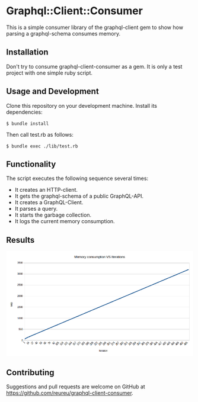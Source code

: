 # Graphql::Client::Consumer
This is a simple consumer library of the graphql-client gem to show how parsing a graphql-schema consumes memory.

## Installation
Don't try to consume graphql-client-consumer as a gem. It is only a test project with one simple ruby script.

## Usage and Development
Clone this repository on your development machine.
Install its dependencies:

    $ bundle install

Then call test.rb as follows:

    $ bundle exec ./lib/test.rb

## Functionality
The script executes the following sequence several times:
* It creates an HTTP-client.
* It gets the graphql-schema of a public GraphQL-API.
* It creates a GraphQL-Client.
* It parses a query.
* It starts the garbage collection.
* It logs the current memory consumption.

## Results
![Testrun for 500 iterations](./test_runs/TestAnilist_500Iterations.png)

## Contributing
Suggestions and pull requests are welcome on GitHub at https://github.com/reureu/graphql-client-consumer.


